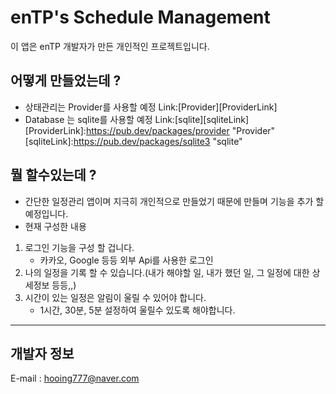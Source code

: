  enTP's Schedule Management
 ==========================

이 앱은 enTP 개발자가 만든 개인적인 프로젝트입니다.

## 어떻게 만들었는데 ?

- 상태관리는 Provider를 사용할 예정 Link:[Provider][ProviderLink]   
- Database 는 sqlite를 사용할 예정 Link:[sqlite][sqliteLink]   
[ProviderLink]:https://pub.dev/packages/provider "Provider"
[sqliteLink]:https://pub.dev/packages/sqlite3 "sqlite"

## 뭘 할수있는데 ?
- 간단한 일정관리 앱이며 지극히 개인적으로 만들었기 때문에 만들며 기능을 추가 할 예정입니다.
- 현재 구성한 내용 
1. 로그인 기능을 구성 할 겁니다.
   * 카카오, Google 등등 외부 Api를 사용한 로그인   
2. 나의 일정을 기록 할 수 있습니다.(내가 해야할 일, 내가 했던 일, 그 일정에 대한 상세정보 등등,,)   
3. 시간이 있는 일정은 알림이 울릴 수 있어야 합니다.
   * 1시간, 30분, 5분 설정하여 울릴수 있도록 해야합니다.

***
## 개발자 정보
E-mail : <hooing777@naver.com>
